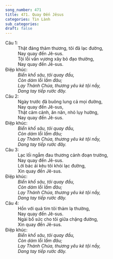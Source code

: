 ```yaml
---
song_number: 471
title: 471. Quay Đến Jêsus
categories: Tin Lành
sub_categories: 
draft: false
---
```

<dl><dt>Câu 1:</dt><dd data-verse="1">Thật đáng thảm thương, tôi đã lạc đường, <br/>Nay quay đến Jê-sus. <br/>Tội lỗi vấn vương xây bỏ đạo thường, <br/>Nay quay đến Jê-sus. </dd><dt>Điệp khúc:</dt><dd data-chorus="1"><em>Biển khổ sâu, tôi quay đầu, <br/>Còn dám lỗi lầm đâu; <br/>Lạy Thánh Chúa, thương yêu kẻ tội nầy, <br/>Dang tay tiếp rước đây. </em></dd><dt>Câu 2:</dt><dd data-verse="2">Ngày trước đã buông lung cả mọi đường, <br/>Nay quay đến Jê-sus, <br/>Thật cảm cảnh, ăn năn, nhỏ lụy hường, <br/>Nay quay đến Jê-sus. </dd><dt>Điệp khúc:</dt><dd data-chorus="1"><em>Biển khổ sâu, tôi quay đầu, <br/>Còn dám lỗi lầm đâu; <br/>Lạy Thánh Chúa, thương yêu kẻ tội nầy, <br/>Dang tay tiếp rước đây. </em></dd><dt>Câu 3:</dt><dd data-verse="3">Lạc lối ngẫm đau thương cảnh đoạn trường, <br/>Nay quay đến Jê-sus. <br/>Lời bác ái kêu tôi khỏi lạc đường, <br/>Xin quay đến Jê-sus. </dd><dt>Điệp khúc:</dt><dd data-chorus="1"><em>Biển khổ sâu, tôi quay đầu, <br/>Còn dám lỗi lầm đâu; <br/>Lạy Thánh Chúa, thương yêu kẻ tội nầy, <br/>Dang tay tiếp rước đây. </em></dd><dt>Câu 4:</dt><dd data-verse="4">Hồn với quả tim tôi thảm lạ thường, <br/>Nay quay đến Jê-sus. <br/>Ngài bổ sức cho tôi giữa chặng đường, <br/>Xin quay đến Jê-sus. </dd><dt>Điệp khúc:</dt><dd data-chorus="1"><em>Biển khổ sâu, tôi quay đầu, <br/>Còn dám lỗi lầm đâu; <br/>Lạy Thánh Chúa, thương yêu kẻ tội nầy, <br/>Dang tay tiếp rước đây. </em></dd></dl>
